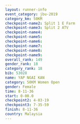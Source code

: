 ```yaml
---
layout: runner-info 
event_category: jbu-2019 
category_km: 50KM 
checkpoint-name2: Split 1 E Farm 
checkpoint-name3: Split 2 ATV 
checkpoint-name4: 
checkpoint-name5: 
checkpoint-name6: 
checkpoint-name7: 
checkpoint-name8: 
checkpoint-name9: 
overall_rank: 149
gender_rank: 18
category_rank: 18
bib: 53028
name: YAP NGAI KAN
category: 50KM Women Open
gender: Female
time: 8-11-36
start: 0-00.0
checkpoint2: 4-03-19
checkpoint3: 7-35-59
finish: 8-11-36
country: Malaysia
---
```

